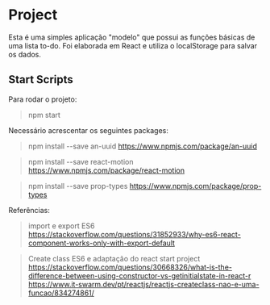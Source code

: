 # Project 

Esta é uma simples aplicação "modelo" que possui as funções básicas de uma lista to-do. Foi elaborada em React e utiliza o localStorage para salvar os dados. 

## Start Scripts

Para rodar o projeto:

> npm start


Necessário acrescentar os seguintes packages:

> npm install --save an-uuid
https://www.npmjs.com/package/an-uuid

> npm install --save react-motion
https://www.npmjs.com/package/react-motion


> npm install --save prop-types
https://www.npmjs.com/package/prop-types




Referências:

> import e export ES6
https://stackoverflow.com/questions/31852933/why-es6-react-component-works-only-with-export-default


> Create class ES6 e adaptação do react start project
https://stackoverflow.com/questions/30668326/what-is-the-difference-between-using-constructor-vs-getinitialstate-in-react-r
https://www.it-swarm.dev/pt/reactjs/reactjs-createclass-nao-e-uma-funcao/834274861/